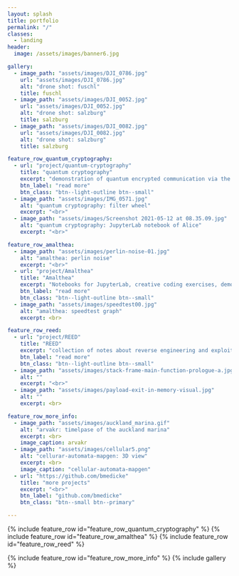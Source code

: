 ```yaml
---
layout: splash
title: portfolio
permalink: "/"
classes:
  - landing
header:
  image: /assets/images/banner6.jpg

gallery:
  - image_path: "assets/images/DJI_0786.jpg"
    url: "assets/images/DJI_0786.jpg"
    alt: "drone shot: fuschl"
    title: fuschl
  - image_path: "assets/images/DJI_0052.jpg"
    url: "assets/images/DJI_0052.jpg"
    alt: "drone shot: salzburg"
    title: salzburg
  - image_path: "assets/images/DJI_0082.jpg"
    url: "assets/images/DJI_0082.jpg"
    alt: "drone shot: salzburg"
    title: salzburg

feature_row_quantum_cryptography:
  - url: "project/quantum-cryptography"
    title: "quantum cryptography"
    excerpt: "demonstration of quantum encrypted communication via the BB84 protocol"
    btn_label: "read more"
    btn_class: "btn--light-outline btn--small"
  - image_path: "assets/images/IMG_0571.jpg"
    alt: "quantum cryptography: filter wheel"
    excerpt: "<br>"
  - image_path: "assets/images/Screenshot 2021-05-12 at 08.35.09.jpg"
    alt: "quantum cryptography: JupyterLab notebook of Alice"
    excerpt: "<br>"

feature_row_amalthea:
  - image_path: "assets/images/perlin-noise-01.jpg"
    alt: "amalthea: perlin noise"
    excerpt: "<br>"
  - url: "project/Amalthea"
    title: "Amalthea"
    excerpt: "Notebooks for JupyterLab, creative coding exercises, demos and tutorials"
    btn_label: "read more"
    btn_class: "btn--light-outline btn--small"
  - image_path: "assets/images/speedtest00.jpg"
    alt: "amalthea: speedtest graph"
    excerpt: <br>

feature_row_reed:
  - url: "project/REED"
    title: "REED"
    excerpt: "collection of notes about reverse engineering and exploit development"
    btn_label: "read more"
    btn_class: "btn--light-outline btn--small"
  - image_path: "assets/images/stack-frame-main-function-prologue-a.jpg"
    alt: ""
    excerpt: "<br>"
  - image_path: "assets/images/payload-exit-in-memory-visual.jpg"
    alt: ""
    excerpt: <br>

feature_row_more_info:
  - image_path: "assets/images/auckland_marina.gif"
    alt: "arvakr: timelpase of the auckland marina"
    excerpt: <br>
    image_caption: arvakr
  - image_path: "assets/images/cellular5.png"
    alt: "cellurar-automata-mapgen: 3D view"
    excerpt: <br>
    image_caption: "cellular-automata-mapgen"
  - url: "https://github.com/bmedicke"
    title: "more projects"
    excerpt: "<br>"
    btn_label: "github.com/bmedicke"
    btn_class: "btn--small btn--primary"

---
```


{% include feature_row id="feature_row_quantum_cryptography" %}
{% include feature_row id="feature_row_amalthea" %}
{% include feature_row id="feature_row_reed" %}

{% include feature_row id="feature_row_more_info" %}
{% include gallery %}
